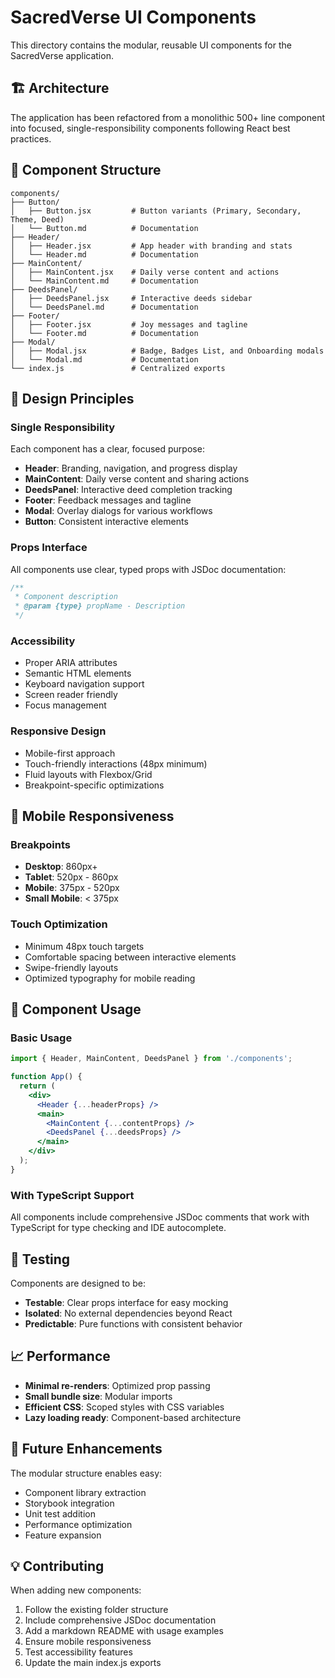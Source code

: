 # SacredVerse UI Components

This directory contains the modular, reusable UI components for the SacredVerse application.

## 🏗️ Architecture

The application has been refactored from a monolithic 500+ line component into focused, single-responsibility components following React best practices.

## 📁 Component Structure

```
components/
├── Button/
│   ├── Button.jsx         # Button variants (Primary, Secondary, Theme, Deed)
│   └── Button.md          # Documentation
├── Header/
│   ├── Header.jsx         # App header with branding and stats
│   └── Header.md          # Documentation
├── MainContent/
│   ├── MainContent.jsx    # Daily verse content and actions
│   └── MainContent.md     # Documentation
├── DeedsPanel/
│   ├── DeedsPanel.jsx     # Interactive deeds sidebar
│   └── DeedsPanel.md      # Documentation
├── Footer/
│   ├── Footer.jsx         # Joy messages and tagline
│   └── Footer.md          # Documentation
├── Modal/
│   ├── Modal.jsx          # Badge, Badges List, and Onboarding modals
│   └── Modal.md           # Documentation
└── index.js               # Centralized exports
```

## 🎯 Design Principles

### Single Responsibility
Each component has a clear, focused purpose:
- **Header**: Branding, navigation, and progress display
- **MainContent**: Daily verse content and sharing actions
- **DeedsPanel**: Interactive deed completion tracking
- **Footer**: Feedback messages and tagline
- **Modal**: Overlay dialogs for various workflows
- **Button**: Consistent interactive elements

### Props Interface
All components use clear, typed props with JSDoc documentation:
```jsx
/**
 * Component description
 * @param {type} propName - Description
 */
```

### Accessibility
- Proper ARIA attributes
- Semantic HTML elements
- Keyboard navigation support
- Screen reader friendly
- Focus management

### Responsive Design
- Mobile-first approach
- Touch-friendly interactions (48px minimum)
- Fluid layouts with Flexbox/Grid
- Breakpoint-specific optimizations

## 📱 Mobile Responsiveness

### Breakpoints
- **Desktop**: 860px+
- **Tablet**: 520px - 860px  
- **Mobile**: 375px - 520px
- **Small Mobile**: < 375px

### Touch Optimization
- Minimum 48px touch targets
- Comfortable spacing between interactive elements
- Swipe-friendly layouts
- Optimized typography for mobile reading

## 🎨 Component Usage

### Basic Usage
```jsx
import { Header, MainContent, DeedsPanel } from './components';

function App() {
  return (
    <div>
      <Header {...headerProps} />
      <main>
        <MainContent {...contentProps} />
        <DeedsPanel {...deedsProps} />
      </main>
    </div>
  );
}
```

### With TypeScript Support
All components include comprehensive JSDoc comments that work with TypeScript for type checking and IDE autocomplete.

## 🧪 Testing

Components are designed to be:
- **Testable**: Clear props interface for easy mocking
- **Isolated**: No external dependencies beyond React
- **Predictable**: Pure functions with consistent behavior

## 📈 Performance

- **Minimal re-renders**: Optimized prop passing
- **Small bundle size**: Modular imports
- **Efficient CSS**: Scoped styles with CSS variables
- **Lazy loading ready**: Component-based architecture

## 🚀 Future Enhancements

The modular structure enables easy:
- Component library extraction
- Storybook integration
- Unit test addition
- Performance optimization
- Feature expansion

## 💡 Contributing

When adding new components:
1. Follow the existing folder structure
2. Include comprehensive JSDoc documentation
3. Add a markdown README with usage examples
4. Ensure mobile responsiveness
5. Test accessibility features
6. Update the main index.js exports